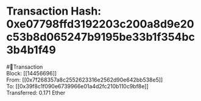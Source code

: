 
Transaction Hash: 0xe07798ffd3192203c200a8d9e20c53b8d065247b9195be33b1f354bc3b4b1f49
====================================================================================
  
#💸Transaction  
Block: [[14456696]]  
From: [[0x7f268357a8c2552623316e2562d90e642bb538e5]]  
To: [[0x39f8c1f090e6739966e01a4d2fc210b110c9bf8e]]  
Transferred: 0.171 Ether